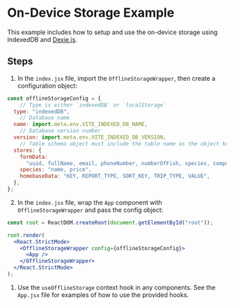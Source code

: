 # On-Device Storage Example

This example includes how to setup and use the on-device storage using IndexedDB and [Dexie.js](https://dexie.org/docs/Tutorial/Getting-started).

## Steps

1. In the `index.jsx` file, import the `OfflineStorageWrapper`, then create a configuration object:

```jsx
const offlineStorageConfig = {
	// Type is either `indexedDB` or `localStorage`
  type: "indexedDB",
	// Database name
  name: import.meta.env.VITE_INDEXED_DB_NAME,
	// Database version number
  version: import.meta.env.VITE_INDEXED_DB_VERSION,
	// Table schema object must include the table name as the object key and a comma-separated string as the value. Please note `uuid` must be the first value in `formData` table.
  stores: {
    formData:
      "uuid, fullName, email, phoneNumber, numberOfFish, species, computedPrice, isDraft",
    species: "name, price",
    homebaseData: "KEY, REPORT_TYPE, SORT_KEY, TRIP_TYPE, VALUE",
  },
};
```

2. In the `index.jsx` file, wrap the `App` component with `OfflineStorageWrapper` and pass the config object:

```jsx
const root = ReactDOM.createRoot(document.getElementById("root"));

root.render(
  <React.StrictMode>
    <OfflineStorageWrapper config={offlineStorageConfig}>
      <App />
    </OfflineStorageWrapper>
  </React.StrictMode>
);
```

1. Use the `useOfflineStorage` context hook in any components. See the `App.jsx` file for examples of how to use the provided hooks.
